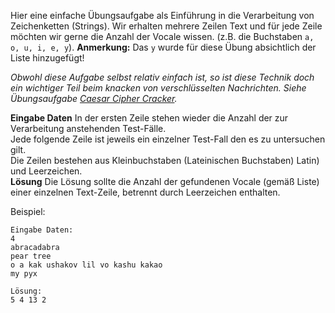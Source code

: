 Hier eine einfache Übungsaufgabe als Einführung in die Verarbeitung von Zeichenketten (Strings).
Wir erhalten mehrere Zeilen Text und für jede Zeile möchten wir gerne die Anzahl der Vocale wissen.
(z.B. die Buchstaben  `a, o, u, i, e, y`). **Anmerkung:** Das `y` wurde für diese Übung absichtlich der Liste hinzugefügt!

*Obwohl diese Aufgabe selbst relativ einfach ist, so ist diese Technik doch ein wichtiger
Teil beim knacken von verschlüsselten Nachrichten. Siehe Übungsaufgabe
[Caesar Cipher Cracker](./caesar-cipher-cracker).*

**Eingabe Daten** In der ersten Zeile stehen wieder die Anzahl der zur Verarbeitung anstehenden Test-Fälle.  
Jede folgende Zeile ist jeweils ein einzelner Test-Fall den es zu untersuchen gilt.  
Die Zeilen bestehen aus Kleinbuchstaben (Lateinischen Buchstaben) Latin) und Leerzeichen.  
**Lösung** Die Lösung sollte die Anzahl der gefundenen Vocale (gemäß Liste) einer einzelnen Text-Zeile, betrennt durch Leerzeichen enthalten.

Beispiel:

    Eingabe Daten:
    4
    abracadabra
    pear tree
    o a kak ushakov lil vo kashu kakao
    my pyx

    Lösung:
    5 4 13 2

